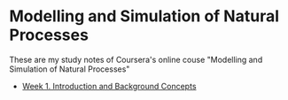 # Modelling and Simulation of Natural Processes

These are my study notes of Coursera's online couse "Modelling and Simulation of Natural Processes"

- [Week 1. Introduction and Background Concepts](https://github.com/catarina-moreira/model_sim_nat_proc/blob/892c04423105f721f4c840eded8e7d3d6c857255/1.%20Introduction%20and%20General%20Concepts/Week_1.md)


